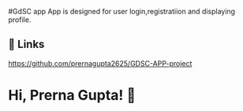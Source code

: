 
#GdSC app
App is designed for user login,registratiion and displaying profile.
## 🔗 Links
https://github.com/prernagupta2625/GDSC-APP-project

# Hi, Prerna Gupta! 👋

